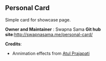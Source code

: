 ## Personal Card

Simple card for showcase page.

**Owner and Maintainer** : Swapna Sama
**Git hub site**:http://swapnasama.me/personal-card/

**Credits**:

- Annimation effects from [Atul Prajapati](https://codepen.io/atulcodex/pen/ZPgPQQ)